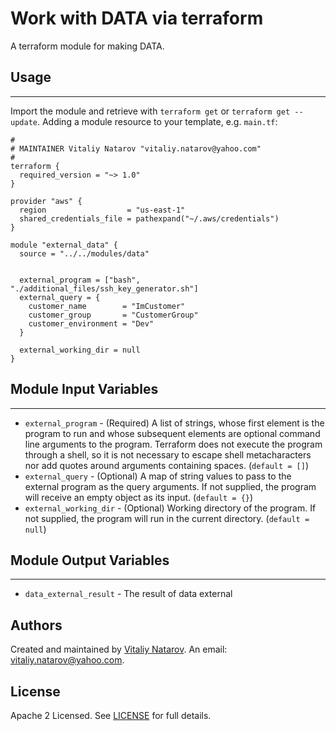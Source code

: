 # Work with DATA via terraform

A terraform module for making DATA.


## Usage
----------------------
Import the module and retrieve with ```terraform get``` or ```terraform get --update```. Adding a module resource to your template, e.g. `main.tf`:

```
#
# MAINTAINER Vitaliy Natarov "vitaliy.natarov@yahoo.com"
#
terraform {
  required_version = "~> 1.0"
}

provider "aws" {
  region                  = "us-east-1"
  shared_credentials_file = pathexpand("~/.aws/credentials")
}

module "external_data" {
  source = "../../modules/data"


  external_program = ["bash", "./additional_files/ssh_key_generator.sh"]
  external_query = {
    customer_name        = "ImCustomer"
    customer_group       = "CustomerGroup"
    customer_environment = "Dev"
  }

  external_working_dir = null
}
```

## Module Input Variables
----------------------
- `external_program` - (Required) A list of strings, whose first element is the program to run and whose subsequent elements are optional command line arguments to the program. Terraform does not execute the program through a shell, so it is not necessary to escape shell metacharacters nor add quotes around arguments containing spaces. (`default = []`)
- `external_query` - (Optional) A map of string values to pass to the external program as the query arguments. If not supplied, the program will receive an empty object as its input. (`default = {}`)
- `external_working_dir` - (Optional) Working directory of the program. If not supplied, the program will run in the current directory. (`default = null`)

## Module Output Variables
----------------------
- `data_external_result` - The result of data external


## Authors

Created and maintained by [Vitaliy Natarov](https://github.com/SebastianUA). An email: [vitaliy.natarov@yahoo.com](vitaliy.natarov@yahoo.com).

## License

Apache 2 Licensed. See [LICENSE](https://github.com/SebastianUA/terraform/blob/master/LICENSE) for full details.
